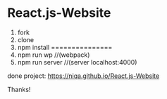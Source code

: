 # React.js-Website

1. fork
2. clone
3. npm install
===============
4. npm run wp          //(webpack)
5. npm run server      //(server localhost:4000)

done project:
https://niqa.github.io/React.js-Website

Thanks!
